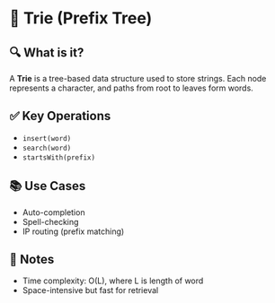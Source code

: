 # 🔡 Trie (Prefix Tree)

## 🔍 What is it?
A **Trie** is a tree-based data structure used to store strings. Each node represents a character, and paths from root to leaves form words.

## ✅ Key Operations
- `insert(word)`
- `search(word)`
- `startsWith(prefix)`

## 📚 Use Cases
- Auto-completion
- Spell-checking
- IP routing (prefix matching)

## 📝 Notes
- Time complexity: O(L), where L is length of word
- Space-intensive but fast for retrieval
